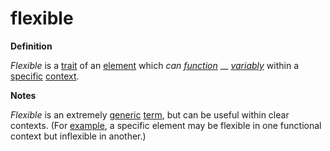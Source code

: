 # flexible

**Definition**

_Flexible_ is a [trait](https://github.com/gcassel/Modular-Organization-Terminology/blob/master/terms/trait.md) of an [element](https://github.com/gcassel/Modular-Organization-Terminology/blob/master/terms/element.md) which _can_ [_function_](https://github.com/gcassel/Modular-Organization-Terminology/blob/master/terms/function.md) __ [_variably_](https://github.com/gcassel/Modular-Organization-Terminology/blob/master/terms/variable.md) within a [specific](https://github.com/gcassel/Modular-Organization-Terminology/blob/master/terms/specific.md) [context](https://github.com/gcassel/Modular-Organization-Terminology/blob/master/terms/context.md).

**Notes**

_Flexible_ is an extremely [generic](https://github.com/gcassel/Modular-Organization-Terminology/blob/master/terms/generic.md) [term](https://github.com/gcassel/Modular-Organization-Terminology/blob/master/terms/term.md), but can be useful within clear contexts. (For [example](https://github.com/gcassel/Modular-Organization-Terminology/blob/master/terms/example.md), a specific element may be flexible in one functional context but inflexible in another.)
